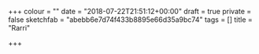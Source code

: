 +++
colour = ""
date = "2018-07-22T21:51:12+00:00"
draft = true
private = false
sketchfab = "abebb6e7d74f433b8895e66d35a9bc74"
tags = []
title = "Rarri"

+++
